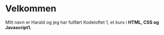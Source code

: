 # Velkommen <br>  

Mitt navn er Harald og jeg har fullført Kodeloftet 1, et kurs i <strong>HTML, CSS og Javascript1<strong>. 

